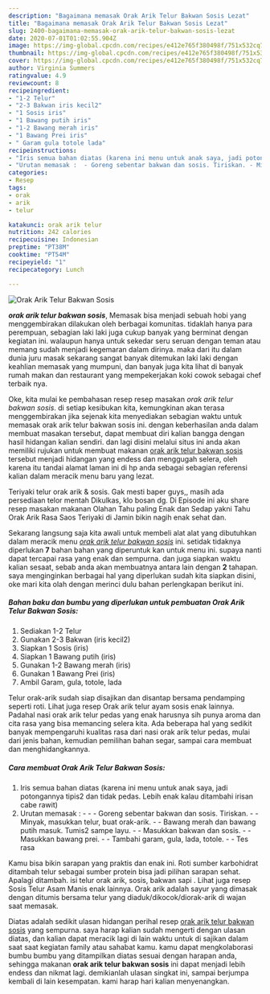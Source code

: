 ```yaml
---
description: "Bagaimana memasak Orak Arik Telur Bakwan Sosis Lezat"
title: "Bagaimana memasak Orak Arik Telur Bakwan Sosis Lezat"
slug: 2400-bagaimana-memasak-orak-arik-telur-bakwan-sosis-lezat
date: 2020-07-01T01:02:55.904Z
image: https://img-global.cpcdn.com/recipes/e412e765f380498f/751x532cq70/orak-arik-telur-bakwan-sosis-foto-resep-utama.jpg
thumbnail: https://img-global.cpcdn.com/recipes/e412e765f380498f/751x532cq70/orak-arik-telur-bakwan-sosis-foto-resep-utama.jpg
cover: https://img-global.cpcdn.com/recipes/e412e765f380498f/751x532cq70/orak-arik-telur-bakwan-sosis-foto-resep-utama.jpg
author: Virginia Summers
ratingvalue: 4.9
reviewcount: 8
recipeingredient:
- "1-2 Telur"
- "2-3 Bakwan iris kecil2"
- "1 Sosis iris"
- "1 Bawang putih iris"
- "1-2 Bawang merah iris"
- "1 Bawang Prei iris"
- " Garam gula totole lada"
recipeinstructions:
- "Iris semua bahan diatas (karena ini menu untuk anak saya, jadi potongannya tipis2 dan tidak pedas. Lebih enak kalau ditambahi irisan cabe rawit)"
- "Urutan memasak :  - Goreng sebentar bakwan dan sosis. Tiriskan. - Minyak, masukkan telur, buat orak-arik. - Bawang merah dan bawang putih masuk. Tumis2 sampe layu. - Masukkan bakwan dan sosis. - Masukkan bawang prei. - Tambahi garam, gula, lada, totole. - Tes rasa"
categories:
- Resep
tags:
- orak
- arik
- telur

katakunci: orak arik telur 
nutrition: 242 calories
recipecuisine: Indonesian
preptime: "PT38M"
cooktime: "PT54M"
recipeyield: "1"
recipecategory: Lunch

---
```



![Orak Arik Telur Bakwan Sosis](https://img-global.cpcdn.com/recipes/e412e765f380498f/751x532cq70/orak-arik-telur-bakwan-sosis-foto-resep-utama.jpg)

<b><i>orak arik telur bakwan sosis</i></b>, Memasak bisa menjadi sebuah hobi yang menggembirakan dilakukan oleh berbagai komunitas. tidaklah hanya para perempuan, sebagian laki laki juga cukup banyak yang berminat dengan kegiatan ini. walaupun hanya untuk sekedar seru seruan dengan teman atau memang sudah menjadi kegemaran dalam dirinya. maka dari itu dalam dunia juru masak sekarang sangat banyak ditemukan laki laki dengan keahlian memasak yang mumpuni, dan banyak juga kita lihat di banyak rumah makan dan restaurant yang mempekerjakan koki cowok sebagai chef terbaik nya.

Oke, kita mulai ke pembahasan resep resep masakan <i>orak arik telur bakwan sosis</i>. di setiap kesibukan kita, kemungkinan akan terasa menggembirakan jika sejenak kita menyediakan sebagian waktu untuk memasak orak arik telur bakwan sosis ini. dengan keberhasilan anda dalam membuat masakan tersebut, dapat membuat diri kalian bangga dengan hasil hidangan kalian sendiri. dan lagi disini melalui situs ini anda akan memiliki rujukan untuk membuat makanan <u>orak arik telur bakwan sosis</u> tersebut menjadi hidangan yang endess dan menggugah selera, oleh karena itu tandai alamat laman ini di hp anda sebagai sebagian referensi kalian dalam meracik menu baru yang lezat.

Teriyaki telur orak arik &amp; sosis. Gak mesti baper guys,, masih ada persediaan telor mentah Dikulkas, klo bosan dg. Di Episode ini aku share resep masakan makanan Olahan Tahu paling Enak dan Sedap yakni Tahu Orak Arik Rasa Saos Teriyaki di Jamin bikin nagih enak sehat dan.


Sekarang langsung saja kita awali untuk membeli alat alat yang dibutuhkan dalam meracik menu <u><i>orak arik telur bakwan sosis</i></u> ini. setidak tidaknya diperlukan <b>7</b> bahan bahan yang diperuntuk kan untuk menu ini. supaya nanti dapat tercapai rasa yang enak dan sempurna. dan juga siapkan waktu kalian sesaat, sebab anda akan membuatnya antara lain dengan <b>2</b> tahapan. saya menginginkan berbagai hal yang diperlukan sudah kita siapkan disini, oke mari kita olah dengan merinci dulu bahan perlengkapan berikut ini.

<!--inarticleads1-->

##### Bahan baku dan bumbu yang diperlukan untuk pembuatan Orak Arik Telur Bakwan Sosis:

1. Sediakan 1-2 Telur
1. Gunakan 2-3 Bakwan (iris kecil2)
1. Siapkan 1 Sosis (iris)
1. Siapkan 1 Bawang putih (iris)
1. Gunakan 1-2 Bawang merah (iris)
1. Gunakan 1 Bawang Prei (iris)
1. Ambil  Garam, gula, totole, lada


Telur orak-arik sudah siap disajikan dan disantap bersama pendamping seperti roti. Lihat juga resep Orak arik telur ayam sosis enak lainnya. Padahal nasi orak arik telur pedas yang enak harusnya sih punya aroma dan cita rasa yang bisa memancing selera kita. Ada beberapa hal yang sedikit banyak mempengaruhi kualitas rasa dari nasi orak arik telur pedas, mulai dari jenis bahan, kemudian pemilihan bahan segar, sampai cara membuat dan menghidangkannya. 

<!--inarticleads2-->

##### Cara membuat Orak Arik Telur Bakwan Sosis:

1. Iris semua bahan diatas (karena ini menu untuk anak saya, jadi potongannya tipis2 dan tidak pedas. Lebih enak kalau ditambahi irisan cabe rawit)
1. Urutan memasak : -  - - Goreng sebentar bakwan dan sosis. Tiriskan. - - Minyak, masukkan telur, buat orak-arik. - - Bawang merah dan bawang putih masuk. Tumis2 sampe layu. - - Masukkan bakwan dan sosis. - - Masukkan bawang prei. - - Tambahi garam, gula, lada, totole. - - Tes rasa


Kamu bisa bikin sarapan yang praktis dan enak ini. Roti sumber karbohidrat ditambah telur sebagai sumber protein bisa jadi pilihan sarapan sehat. Apalagi ditambah. isi telur orak arik, sosis, bakwan sapi . Lihat juga resep Sosis Telur Asam Manis enak lainnya. Orak arik adalah sayur yang dimasak dengan ditumis bersama telur yang diaduk/dikocok/diorak-arik di wajan saat memasak. 

Diatas adalah sedikit ulasan hidangan perihal resep <u>orak arik telur bakwan sosis</u> yang sempurna. saya harap kalian sudah mengerti dengan ulasan diatas, dan kalian dapat meracik lagi di lain waktu untuk di sajikan dalam saat saat kegiatan family atau sahabat kamu. kamu dapat mengkolaborasi bumbu bumbu yang ditampilkan diatas sesuai dengan harapan anda, sehingga makanan <b>orak arik telur bakwan sosis</b> ini dapat menjadi lebih endess dan nikmat lagi. demikianlah ulasan singkat ini, sampai berjumpa kembali di lain kesempatan. kami harap hari kalian menyenangkan.
